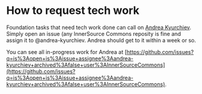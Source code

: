 # How to request tech work

Foundation tasks that need tech work done can call on [Andrea Kyurchiev](https://github.com/orgs/InnerSourceCommons/people/andrea-kyurchiev).
Simply open an issue (any InnerSource Commons reposity is fine and assign it to @andrea-kyurchiev.
Andrea should get to it within a week or so.

You can see all in-progress work for Andrea at [https://github.com/issues?q=is%3Aopen+is%3Aissue+assignee%3Aandrea-kyurchiev+archived%3Afalse+user%3AInnerSourceCommons](https://github.com/issues?q=is%3Aopen+is%3Aissue+assignee%3Aandrea-kyurchiev+archived%3Afalse+user%3AInnerSourceCommons).
